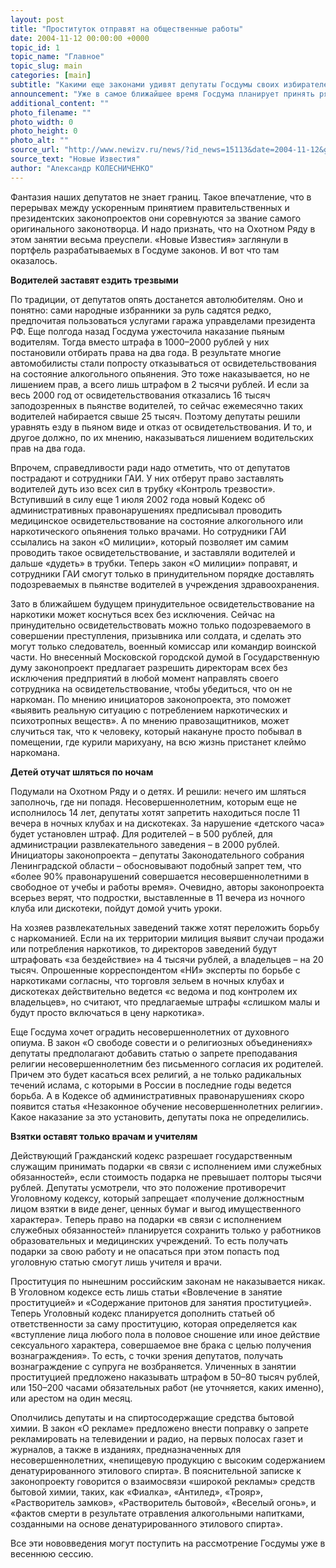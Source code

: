 ```yaml
---
layout: post
title: "Проституток отправят на общественные работы"
date: 2004-11-12 00:00:00 +0000
topic_id: 1
topic_name: "Главное"
topic_slug: main
categories: [main]
subtitle: "Какими еще законами удивят депутаты Госдумы своих избирателей"
announcement: "Уже в самое ближайшее время Госдума планирует принять ряд законов, которые могут сильно повлиять на жизнь некоторых групп граждан. Так, несовершеннолетним могут запретить после 11 вечера находиться в ночных клубах и на дискотеках. Начальники смогут отправлять своих подчиненных на принудительное тестирование по подозрению в употреблении наркотиков. К запрету на телерекламу алкогольных напитков добавится запрет рекламировать спиртосодержащую бытовую химию. А за занятие проституцией, по замыслам народных избранников, будут сажать в тюрьму."
additional_content: ""
photo_filename: ""
photo_width: 0
photo_height: 0
photo_alt: ""
source_url: "http://www.newizv.ru/news/?id_news=15113&date=2004-11-12&grade=5"
source_text: "Новые Известия"
author: "Александр КОЛЕСНИЧЕНКО"
---
```

Фантазия наших депутатов не знает границ. Такое впечатление, что в перерывах между ускоренным принятием правительственных и президентских законопроектов они соревнуются за звание самого оригинального законотворца. И надо признать, что на Охотном Ряду в этом занятии весьма преуспели. «Новые Известия» заглянули в портфель разрабатываемых в Госдуме законов. И вот что там оказалось.

<b>Водителей заставят ездить трезвыми</b>

По традиции, от депутатов опять достанется автолюбителям. Оно и понятно: сами народные избранники за руль садятся редко, предпочитая пользоваться услугами гаража управделами президента РФ. Еще полгода назад Госдума ужесточила наказание пьяным водителям. Тогда вместо штрафа в 1000–2000 рублей у них постановили отбирать права на два года. В результате многие автомобилисты стали попросту отказываться от освидетельствования на состояние алкогольного опьянения. Это тоже наказывается, но не лишением прав, а всего лишь штрафом в 2 тысячи рублей. И если за весь 2000 год от освидетельствования отказались 16 тысяч заподозренных в пьянстве водителей, то сейчас ежемесячно таких водителей набирается свыше 25 тысяч. Поэтому депутаты решили уравнять езду в пьяном виде и отказ от освидетельствования. И то, и другое должно, по их мнению, наказываться лишением водительских прав на два года.

Впрочем, справедливости ради надо отметить, что от депутатов пострадают и сотрудники ГАИ. У них отберут право заставлять водителей дуть изо всех сил в трубку «Контроль трезвости». Вступивший в силу еще 1 июля 2002 года новый Кодекс об административных правонарушениях предписывал проводить медицинское освидетельствование на состояние алкогольного или наркотического опьянения только врачами. Но сотрудники ГАИ ссылались на закон «О милиции», который позволяет им самим проводить такое освидетельствование, и заставляли водителей и дальше «дудеть» в трубки. Теперь закон «О милиции» поправят, и сотрудники ГАИ смогут только в принудительном порядке доставлять подозреваемых в пьянстве водителей в учреждения здравоохранения.

Зато в ближайшем будущем принудительное освидетельствование на наркотики может коснуться всех без исключения. Сейчас на принудительно освидетельствовать можно только подозреваемого в совершении преступления, призывника или солдата, и сделать это могут только следователь, военный комиссар или командир воинской части. Но внесенный Московской городской думой в Государственную думу законопроект предлагает разрешить директорам всех без исключения предприятий в любой момент направлять своего сотрудника на освидетельствование, чтобы убедиться, что он не наркоман. По мнению инициаторов законопроекта, это поможет «выявить реальную ситуацию с потреблением наркотических и психотропных веществ». А по мнению правозащитников, может случиться так, что к человеку, который накануне просто побывал в помещении, где курили марихуану, на всю жизнь пристанет клеймо наркомана.

<b>Детей отучат шляться по ночам</b>

Подумали на Охотном Ряду и о детях. И решили: нечего им шляться заполночь, где ни попадя. Несовершеннолетним, которым еще не исполнилось 14 лет, депутаты хотят запретить находиться после 11 вечера в ночных клубах и на дискотеках. За нарушение «детского часа» будет установлен штраф. Для родителей – в 500 рублей, для администрации развлекательного заведения – в 2000 рублей. Инициаторы законопроекта – депутаты Законодательного собрания Ленинградской области – обосновывают подобный запрет тем, что «более 90% правонарушений совершается несовершеннолетними в свободное от учебы и работы время». Очевидно, авторы законопроекта всерьез верят, что подростки, выставленные в 11 вечера из ночного клуба или дискотеки, пойдут домой учить уроки.

На хозяев развлекательных заведений также хотят переложить борьбу с наркоманией. Если на их территории милиция выявит случаи продажи или потребления наркотиков, то директоров заведений будут штрафовать «за бездействие» на 4 тысячи рублей, а владельцев – на 20 тысяч. Опрошенные корреспондентом «НИ» эксперты по борьбе с наркотиками согласны, что торговля зельем в ночных клубах и дискотеках действительно ведется «с ведома и под контролем их владельцев», но считают, что предлагаемые штрафы «слишком малы и будут просто включаться в цену наркотика».

Еще Госдума хочет оградить несовершеннолетних от духовного опиума. В закон «О свободе совести и о религиозных объединениях» депутаты предполагают добавить статью о запрете преподавания религии несовершеннолетним без письменного согласия их родителей. Причем это будет касаться всех религий, а не только радикальных течений ислама, с которыми в России в последние годы ведется борьба. А в Кодексе об административных правонарушениях скоро появится статья «Незаконное обучение несовершеннолетних религии». Какое наказание за это установить, депутаты пока не определились.

<b>Взятки оставят только врачам и учителям</b>

Действующий Гражданский кодекс разрешает государственным служащим принимать подарки «в связи с исполнением ими служебных обязанностей», если стоимость подарка не превышает полторы тысячи рублей. Депутаты усмотрели, что это положение противоречит Уголовному кодексу, который запрещает «получение должностным лицом взятки в виде денег, ценных бумаг и выгод имущественного характера». Теперь право на подарки «в связи с исполнением служебных обязанностей» планируется сохранить только у работников образовательных и медицинских учреждений. То есть получать подарки за свою работу и не опасаться при этом попасть под уголовную статью смогут лишь учителя и врачи.

Проституция по нынешним российским законам не наказывается никак. В Уголовном кодексе есть лишь статьи «Вовлечение в занятие проституцией» и «Содержание притонов для занятия проституцией». Теперь Уголовный кодекс планируется дополнить статьей об ответственности за саму проституцию, которая определяется как «вступление лица любого пола в половое сношение или иное действие сексуального характера, совершаемое вне брака с целью получения вознаграждения». То есть, с точки зрения депутатов, получать вознаграждение с супруга не возбраняется. Уличенных в занятии проституцией предложено наказывать штрафом в 50–80 тысяч рублей, или 150–200 часами обязательных работ (не уточняется, каких именно), или арестом на один месяц.

Ополчились депутаты и на спиртосодержащие средства бытовой химии. В закон «О рекламе» предложено внести поправку о запрете рекламировать на телевидении и радио, на первых полосах газет и журналов, а также в изданиях, предназначенных для несовершеннолетних, «непищевую продукцию с высоким содержанием денатурированного этилового спирта». В пояснительной записке к законопроекту говорится о взаимосвязи «широкой рекламы» средств бытовой химии, таких, как «Фиалка», «Антилед», «Трояр», «Растворитель замков», «Растворитель бытовой», «Веселый огонь», и «фактов смерти в результате отравления алкогольными напитками, созданными на основе денатурированного этилового спирта».

Все эти нововведения могут поступить на рассмотрение Госдумы уже в весеннюю сессию.
